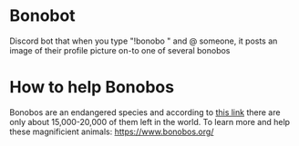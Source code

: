 # Bonobot
Discord bot that when you type "!bonobo " and @ someone, it posts an image of their profile picture on-to one of several bonobos
# How to help Bonobos
Bonobos are an endangered species and according to [this link](https://www.awf.org/blog/endangered-bonobo-africas-forgotten-ape) there are only about 15,000-20,000 of them left in the world.
To learn more and help these magnificient animals: https://www.bonobos.org/
